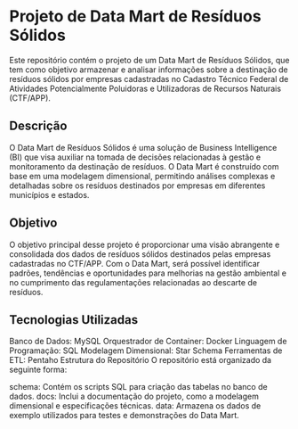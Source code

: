 # Projeto de Data Mart de Resíduos Sólidos
Este repositório contém o projeto de um Data Mart de Resíduos Sólidos, que tem como objetivo armazenar e analisar informações sobre a destinação de resíduos sólidos por empresas cadastradas no Cadastro Técnico Federal de Atividades Potencialmente Poluidoras e Utilizadoras de Recursos Naturais (CTF/APP).

## Descrição
O Data Mart de Resíduos Sólidos é uma solução de Business Intelligence (BI) que visa auxiliar na tomada de decisões relacionadas à gestão e monitoramento da destinação de resíduos. O Data Mart é construído com base em uma modelagem dimensional, permitindo análises complexas e detalhadas sobre os resíduos destinados por empresas em diferentes municípios e estados.

## Objetivo
O objetivo principal desse projeto é proporcionar uma visão abrangente e consolidada dos dados de resíduos sólidos destinados pelas empresas cadastradas no CTF/APP. Com o Data Mart, será possível identificar padrões, tendências e oportunidades para melhorias na gestão ambiental e no cumprimento das regulamentações relacionadas ao descarte de resíduos.

## Tecnologias Utilizadas
Banco de Dados: MySQL
Orquestrador de Container: Docker
Linguagem de Programação: SQL
Modelagem Dimensional: Star Schema
Ferramentas de ETL: Pentaho
Estrutura do Repositório
O repositório está organizado da seguinte forma:

schema: Contém os scripts SQL para criação das tabelas no banco de dados.
docs: Inclui a documentação do projeto, como a modelagem dimensional e especificações técnicas.
data: Armazena os dados de exemplo utilizados para testes e demonstrações do Data Mart.
